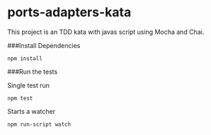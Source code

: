 ports-adapters-kata
===============

This project is an TDD kata with javas script using Mocha and Chai.


###Install Dependencies

	npm install


###Run the tests

Single test run

	npm test

Starts a watcher

	npm run-script watch
